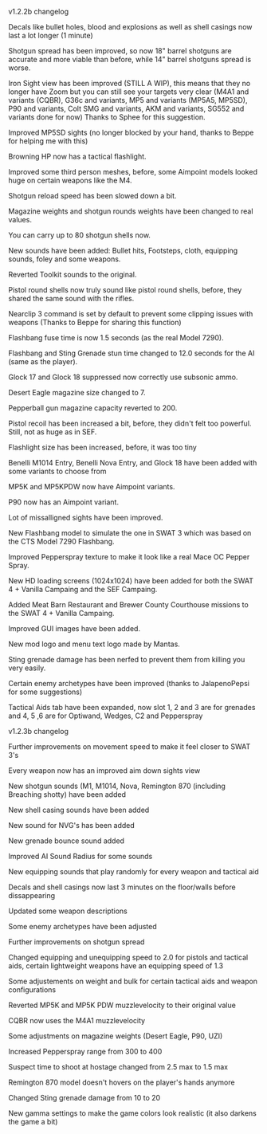 v1.2.2b changelog
  
 Decals like bullet holes, blood and explosions as well as shell casings now last a lot longer (1 minute) 

 Shotgun spread has been improved, so now 18" barrel shotguns are accurate and more viable than before, while 14" barrel shotguns spread is worse.

 Iron Sight view has been improved (STILL A WIP), this means that they no longer have Zoom but you can still see your targets very clear (M4A1 and variants (CQBR), G36c and variants, MP5 and   variants (MP5A5, MP5SD), P90 and variants, Colt SMG and variants, AKM and variants, SG552 and variants done for now) Thanks to Sphee for this suggestion.

 Improved MP5SD sights (no longer blocked by your hand, thanks to Beppe for helping me with this)

 Browning HP now has a tactical flashlight. 

 Improved some third person meshes, before, some Aimpoint models looked huge on certain weapons like the M4.

 Shotgun reload speed has been slowed down a bit.

 Magazine weights and shotgun rounds weights have been changed to real values.

 You can carry up to 80 shotgun shells now.

 New sounds have been added: Bullet hits, Footsteps, cloth, equipping sounds, foley and some weapons.

 Reverted Toolkit sounds to the original.

 Pistol round shells now truly sound like pistol round shells, before, they shared the same sound with the rifles.

 Nearclip 3 command is set by default to prevent some clipping issues with weapons (Thanks to Beppe for sharing this function)

 Flashbang fuse time is now 1.5 seconds (as the real Model 7290).

 Flashbang and Sting Grenade stun time changed to 12.0 seconds for the AI (same as the player).

 Glock 17 and Glock 18 suppressed now correctly use subsonic ammo.

 Desert Eagle magazine size changed to 7.

 Pepperball gun magazine capacity reverted to 200.

 Pistol recoil has been increased a bit, before, they didn't felt too powerful. Still, not as huge as in SEF.

 Flashlight size has been increased, before, it was too tiny 

 Benelli M1014 Entry, Benelli Nova Entry, and Glock 18 have been added with some variants to choose from

 MP5K and MP5KPDW now have Aimpoint variants.

 P90 now has an Aimpoint variant.

 Lot of missalligned sights have been improved.
 
 New Flashbang model to simulate the one in SWAT 3 which was based on the CTS Model 7290 Flashbang.

 Improved Pepperspray texture to make it look like a real Mace OC Pepper Spray.

 New HD loading screens (1024x1024) have been added for both the SWAT 4 + Vanilla Campaing and the SEF Campaing.

 Added Meat Barn Restaurant and Brewer County Courthouse missions to the SWAT 4 + Vanilla Campaing.

 Improved GUI images have been added.

 New mod logo and menu text logo made by Mantas. 

 Sting grenade damage has been nerfed to prevent them from killing you very easily.

 Certain enemy archetypes have been improved (thanks to JalapenoPepsi for some suggestions)

 Tactical Aids tab have been expanded, now slot 1, 2 and 3 are for grenades and 4, 5 ,6 are for Optiwand, Wedges, C2 and Pepperspray

v1.2.3b changelog

 Further improvements on movement speed to make it feel closer to SWAT 3's
 
 Every weapon now has an improved aim down sights view

 New shotgun sounds (M1, M1014, Nova, Remington 870 (including Breaching shotty) have been added

 New shell casing sounds have been added

 New sound for NVG's has been added 

 New grenade bounce sound added

 Improved AI Sound Radius for some sounds

 New equipping sounds that play randomly for every weapon and tactical aid 

 Decals and shell casings now last 3 minutes on the floor/walls before dissappearing

 Updated some weapon descriptions 

 Some enemy archetypes have been adjusted 

 Further improvements on shotgun spread

 Changed equipping and unequipping speed to 2.0 for pistols and tactical aids, certain lightweight weapons have an equipping speed of 1.3

 Some adjustements on weight and bulk for certain tactical aids and weapon configurations

 Reverted MP5K and MP5K PDW muzzlevelocity to their original value 

 CQBR now uses the M4A1 muzzlevelocity

 Some adjustments on magazine weights (Desert Eagle, P90, UZI)

 Increased Pepperspray range from 300 to 400 

 Suspect time to shoot at hostage changed from 2.5 max to 1.5 max

 Remington 870 model doesn't hovers on the player's hands anymore

 Changed Sting grenade damage from 10 to 20

 New gamma settings to make the game colors look realistic (it also darkens the game a bit)

 

 

 


 

 







